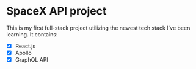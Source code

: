 # SpaceX API project

This is my first full-stack project utilizing the newest tech stack I've been learning. It contains:

- [x] React.js
- [x] Apollo
- [x] GraphQL API
